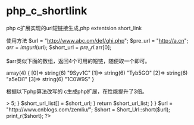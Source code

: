 php_c_shortlink
===============

php c扩展实现的url短链接生成,php extentsion short_link


使用方法
$url = "http://www.abc.om/def/ghi.php";
$pre_url = "http://a.cn";
$arr = imgurl($url);
$short_url = $pre_url.$arr[0];

$arr类似下面的数组，返回4个可用的短链，随便取一个即可。

  array(4) {
    [0]=>
    string(6) "9Syv1C"
    [1]=>
    string(6) "Tyb5GO"
    [2]=>
    string(6) "a5eDi1"
    [3]=>
    string(6) "1C0W9S"
  }





根据以下php算法改写的 c生成php扩展，在性能提升了3倍。

<?php 
    #短连接生成算法
    
    class Short_Url {
        #字符表
        public static $charset = "0123456789ABCDEFGHIJKLMNOPQRSTUVWXYZabcdefghijklmnopqrstuvwxyz";

        public static function short($url) {
            $key = "alexis";
            $urlhash = md5($key . $url);
            $len = strlen($urlhash);

            #将加密后的串分成4段，每段4字节，对每段进行计算，一共可以生成四组短连接
            for ($i = 0; $i < 4; $i++) {
                $urlhash_piece = substr($urlhash, $i * $len / 4, $len / 4);
                #将分段的位与0x3fffffff做位与，0x3fffffff表示二进制数的30个1，即30位以后的加密串都归零
                $hex = hexdec($urlhash_piece) & 0x3fffffff; #此处需要用到hexdec()将16进制字符串转为10进制数值型，否则运算会不正常

                $short_url = "http://t.cn/";
                #生成6位短连接
                for ($j = 0; $j < 6; $j++) {
                    #将得到的值与0x0000003d,3d为61，即charset的坐标最大值
                    $short_url .= self::$charset[$hex & 0x0000003d];
                    #循环完以后将hex右移5位
                    $hex = $hex >> 5;
                }

                $short_url_list[] = $short_url;
            }

            return $short_url_list;
        }
    }

    $url = "http://www.cnblogs.com/zemliu/";
    $short = Short_Url::short($url);
    print_r($short);
?>






